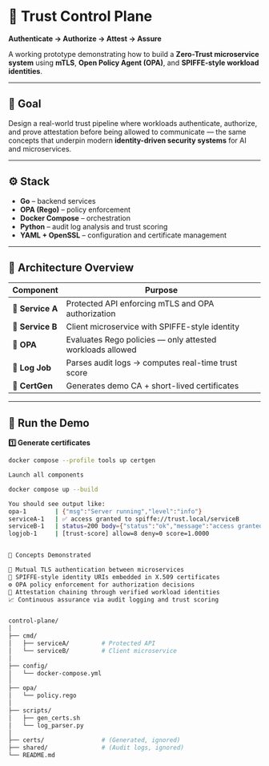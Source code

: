 # 🔐 Trust Control Plane
**Authenticate → Authorize → Attest → Assure**

A working prototype demonstrating how to build a **Zero-Trust microservice system** using **mTLS**, **Open Policy Agent (OPA)**, and **SPIFFE-style workload identities**.

---

## 🎯 Goal
Design a real-world trust pipeline where workloads authenticate, authorize, and prove attestation before being allowed to communicate — the same concepts that underpin modern **identity-driven security systems** for AI and microservices.

---

## ⚙️ Stack
- **Go** – backend services  
- **OPA (Rego)** – policy enforcement  
- **Docker Compose** – orchestration  
- **Python** – audit log analysis and trust scoring  
- **YAML + OpenSSL** – configuration and certificate management  

---

## 🧩 Architecture Overview

| Component | Purpose |
|------------|----------|
| 🧱 **Service A** | Protected API enforcing mTLS and OPA authorization |
| 🚀 **Service B** | Client microservice with SPIFFE-style identity |
| 🧠 **OPA** | Evaluates Rego policies — only attested workloads allowed |
| 🧾 **Log Job** | Parses audit logs → computes real-time trust score |
| 🔐 **CertGen** | Generates demo CA + short-lived certificates |

---

## 🧰 Run the Demo

**1️⃣ Generate certificates**
```bash
docker compose --profile tools up certgen

Launch all components

docker compose up --build

You should see output like:
opa-1        | {"msg":"Server running","level":"info"}
serviceA-1   | ✅ access granted to spiffe://trust.local/serviceB
serviceB-1   | status=200 body={"status":"ok","message":"access granted"}
logjob-1     | [trust-score] allow=8 deny=0 score=1.0000


🔎 Concepts Demonstrated

🧩 Mutual TLS authentication between microservices
🔐 SPIFFE-style identity URIs embedded in X.509 certificates
⚙️ OPA policy enforcement for authorization decisions
🧠 Attestation chaining through verified workload identities
📈 Continuous assurance via audit logging and trust scoring


control-plane/
│
├── cmd/
│   ├── serviceA/         # Protected API
│   └── serviceB/         # Client microservice
│
├── config/
│   └── docker-compose.yml
│
├── opa/
│   └── policy.rego
│
├── scripts/
│   ├── gen_certs.sh
│   └── log_parser.py
│
├── certs/                # (Generated, ignored)
├── shared/               # (Audit logs, ignored)
└── README.md
